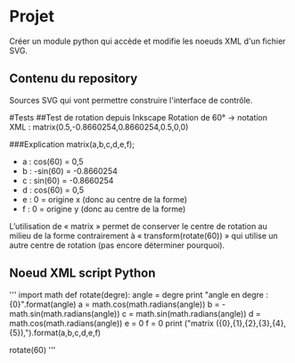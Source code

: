 # Projet
Créer un module python qui accède et modifie les noeuds XML d'un fichier SVG.

## Contenu du repository
Sources SVG qui vont permettre construire l'interface de contrôle. 

#Tests
##Test de rotation depuis Inkscape
Rotation de 60° -> notation XML : matrix(0.5,-0.8660254,0.8660254,0.5,0,0)

###Explication
matrix(a,b,c,d,e,f);
- a : cos(60) = 0,5
- b : -sin(60) = -0.8660254
- c : sin(60) = -0.8660254 
- d : cos(60) = 0,5
- e : 0 = origine x (donc au centre de la forme) 
- f : 0 = origine y (donc au centre de la forme)

L’utilisation de « matrix » permet de conserver le centre de rotation au milieu de la forme contrairement à « transform(rotate(60)) » qui utilise un autre centre de rotation (pas encore déterminer pourquoi). 
 
 ## Noeud XML script Python 
'''
import math
def rotate(degre):
	angle = degre
	print "angle en degre : {0}".format(angle)
	a = math.cos(math.radians(angle))
	b = -math.sin(math.radians(angle))
	c = math.sin(math.radians(angle))
	d = math.cos(math.radians(angle))
	e = 0
	f = 0
	print ("matrix ({0},{1},{2},{3},{4},{5}),").format(a,b,c,d,e,f)

rotate(60)
'''
